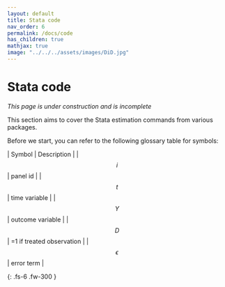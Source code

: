 ```yaml
---
layout: default
title: Stata code
nav_order: 6
permalink: /docs/code
has_children: true
mathjax: true
image: "../../../assets/images/DiD.jpg"
---
```


# Stata code

*This page is under construction and is incomplete*

This section aims to cover the Stata estimation commands from various packages.


Before we start, you can refer to the following glossary table for symbols:

| Symbol | Description | 
| $$ i $$ | panel id |
| $$ t $$ | time variable |
| $$ Y $$ | outcome variable |
| $$ D $$ | =1 if treated observation |
| $$ \epsilon $$ | error term |


{: .fs-6 .fw-300 }











